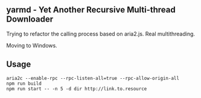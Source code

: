 yarmd - Yet Another Recursive Multi-thread Downloader
---

Trying to refactor the calling process based on aria2.js. Real multithreading.

Moving to Windows.

Usage
---

```shell
aria2c --enable-rpc --rpc-listen-all=true --rpc-allow-origin-all
npm run build
npm run start -- -n 5 -d dir http://link.to.resource
```
